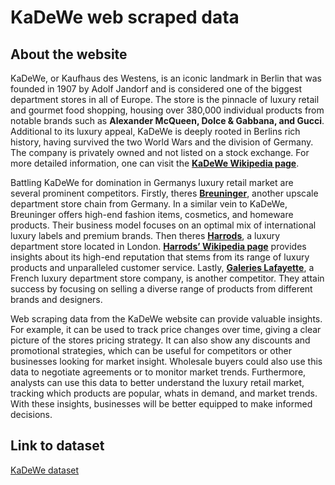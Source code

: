 # KaDeWe web scraped data 

## About the website

KaDeWe, or Kaufhaus des Westens, is an iconic landmark in Berlin that was founded in 1907 by Adolf Jandorf and is considered one of the biggest department stores in all of Europe. The store is the pinnacle of luxury retail and gourmet food shopping, housing over 380,000 individual products from notable brands such as **Alexander McQueen, Dolce & Gabbana, and Gucci**. Additional to its luxury appeal, KaDeWe is deeply rooted in Berlins rich history, having survived the two World Wars and the division of Germany. The company is privately owned and not listed on a stock exchange. For more detailed information, one can visit the **[KaDeWe Wikipedia page](https://en.wikipedia.org/wiki/Kaufhaus_des_Westens)**.

Battling KaDeWe for domination in Germanys luxury retail market are several prominent competitors. Firstly, theres **[Breuninger](http://www.breuninger.com/)**, another upscale department store chain from Germany. In a similar vein to KaDeWe, Breuninger offers high-end fashion items, cosmetics, and homeware products. Their business model focuses on an optimal mix of international luxury labels and premium brands. Then theres **[Harrods](http://www.harrods.com/)**, a luxury department store located in London. **[Harrods’ Wikipedia page](https://en.wikipedia.org/wiki/Harrods)** provides insights about its high-end reputation that stems from its range of luxury products and unparalleled customer service. Lastly, **[Galeries Lafayette](https://www.galerieslafayette.com)**, a French luxury department store company, is another competitor. They attain success by focusing on selling a diverse range of products from different brands and designers.

Web scraping data from the KaDeWe website can provide valuable insights. For example, it can be used to track price changes over time, giving a clear picture of the stores pricing strategy. It can also show any discounts and promotional strategies, which can be useful for competitors or other businesses looking for market insight. Wholesale buyers could also use this data to negotiate agreements or to monitor market trends. Furthermore, analysts can use this data to better understand the luxury retail market, tracking which products are popular, whats in demand, and market trends. With these insights, businesses will be better equipped to make informed decisions.


## Link to **dataset**

[KaDeWe dataset](https://www.databoutique.com/buy-data-list-subset/KaDeWe%20web%20scraped%20data/r/recOcFj7xU0vJTktX)
